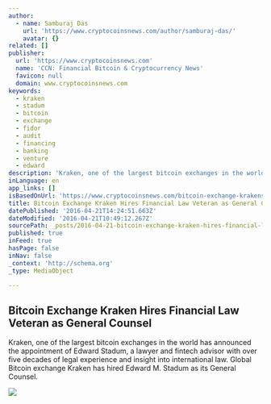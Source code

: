 ```yaml
---
author:
  - name: Samburaj Das
    url: 'https://www.cryptocoinsnews.com/author/samburaj-das/'
    avatar: {}
related: []
publisher:
  url: 'https://www.cryptocoinsnews.com'
  name: 'CCN: Financial Bitcoin & Cryptocurrency News'
  favicon: null
  domain: www.cryptocoinsnews.com
keywords:
  - kraken
  - stadum
  - bitcoin
  - exchange
  - fidor
  - audit
  - financing
  - banking
  - venture
  - edward
description: 'Kraken, one of the largest bitcoin exchanges in the world has announced the appointment of Edward Stadum, a lawyer and fintech advisor with over five decades of legal experience and insight into international law. Global Bitcoin exchange Kraken has hired Edward M. Stadum as its General Counsel.'
inLanguage: en
app_links: []
isBasedOnUrl: 'https://www.cryptocoinsnews.com/bitcoin-exchange-krakens-hires-financial-law-veteran/'
title: Bitcoin Exchange Kraken Hires Financial Law Veteran as General Counsel
datePublished: '2016-04-21T14:24:51.663Z'
dateModified: '2016-04-21T10:49:12.267Z'
sourcePath: _posts/2016-04-21-bitcoin-exchange-kraken-hires-financial-law-veteran-as-gener.md
published: true
inFeed: true
hasPage: false
inNav: false
_context: 'http://schema.org'
_type: MediaObject

---
```

<article style=""><h1>Bitcoin Exchange Kraken Hires Financial Law Veteran as General Counsel</h1><p>Kraken, one of the largest bitcoin exchanges in the world has announced the appointment of Edward Stadum, a lawyer and fintech advisor with over five decades of legal experience and insight into international law. Global Bitcoin exchange Kraken has hired Edward M. Stadum as its General Counsel.</p><img src="https://www.cryptocoinsnews.com/wp-content/uploads/2016/04/Legal-counsel.jpg" /></article>